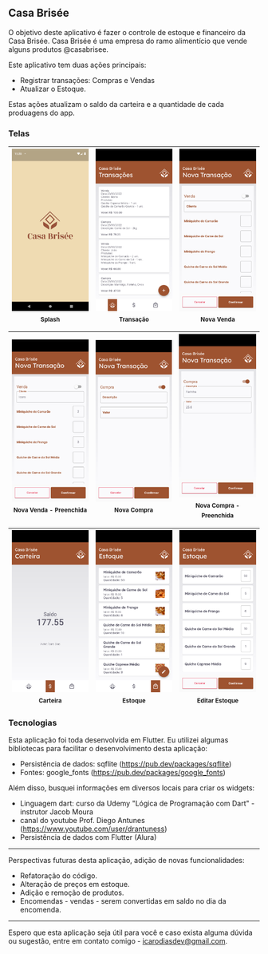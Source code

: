 ## Casa Brisée

O objetivo deste aplicativo é fazer o controle de estoque e financeiro da Casa Brisée. Casa Brisée é uma empresa do ramo alimentício que vende alguns produtos @casabrisee.

Este aplicativo tem duas ações principais:
* Registrar transações: Compras e Vendas
* Atualizar o Estoque.

Estas ações atualizam o saldo da carteira e a quantidade de cada produagens do app.

### Telas

| <img src="./screenshots/splash.png" width=155><br><sub>Splash</sub> |<img src="./screenshots/inicio-transaction.png" width=155><br><sub>Transação</sub>| <img src="./screenshots/venda-transaction.png" width=155><br><sub>Nova Venda</sub> 
| :---: | :---: | :---: |

| <img src="./screenshots/venda-preenchida-transaction.png" width=155><br><sub>Nova Venda - Preenchida</sub> | <img src="./screenshots/compra-transaction.png" width=155><br><sub>Nova Compra</sub> | <img src="./screenshots/compra-preenchida-transaction.png" width=155><br><sub>Nova Compra - Preenchida</sub> 
| :---: | :---: | :---: |

| <img src="./screenshots/carteira.png" width=155><br><sub>Carteira</sub> | <img src="./screenshots/estoque.png" width=155><br><sub>Estoque</sub> | <img src="./screenshots/editar-estoque.png" width=155><br><sub>Editar Estoque</sub>
| :---: | :---: |:---: |

### Tecnologias

Esta aplicação foi toda desenvolvida em Flutter. Eu utilizei algumas bibliotecas para facilitar o desenvolvimento desta aplicação:

* Persistência de dados: sqflite (https://pub.dev/packages/sqflite)
* Fontes: google_fonts (https://pub.dev/packages/google_fonts)


Além disso, busquei informações em diversos locais para criar os widgets:
* Linguagem dart: curso da Udemy "Lógica de Programação com Dart" - instrutor Jacob Moura
* canal do youtube Prof. Diego Antunes (https://www.youtube.com/user/drantuness)
* Persistência de dados com Flutter (Alura)
----
Perspectivas futuras desta aplicação, adição de novas funcionalidades:
* Refatoração do código.
* Alteração de preços em estoque.
* Adição e remoção de produtos.
* Encomendas - vendas - serem convertidas em saldo no dia da encomenda.
____

Espero que esta aplicação seja útil para você e caso exista alguma dúvida ou sugestão, entre em contato comigo - icarodiasdev@gmail.com.